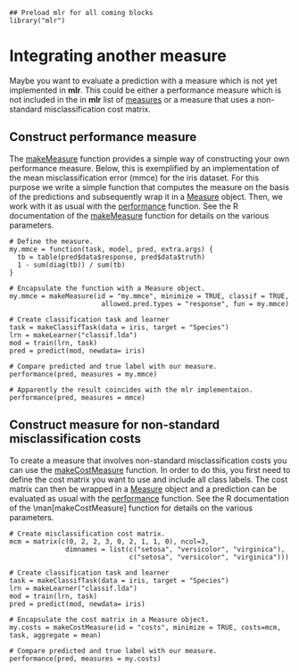 ```{splus echo=FALSE}
## Preload mlr for all coming blocks
library("mlr")
``` 

Integrating another measure
===========================

Maybe you want to evaluate a prediction with a measure which is not yet implemented 
in **mlr**. This could be either a performance measure which is not included in the in **mlr**
list of [measures](http://berndbischl.github.io/mlr/man/measures.html) or a measure that uses a non-standard misclassification cost matrix.


Construct performance measure
-----------------------------

The [makeMeasure](http://berndbischl.github.io/mlr/man/makeMeasure.html) function provides a simple way of constructing your own performance 
measure. Below, this is exemplified by an implementation of the mean 
misclassification error (mmce) for the iris dataset. For this purpose we write a simple 
function that computes the measure on the basis of the predictions and subsequently wrap it 
in a [Measure](http://berndbischl.github.io/mlr/man/Measure.html) object. Then, we work with it as usual with the
[performance](http://berndbischl.github.io/mlr/man/performance.html) function.
See the R documentation of the [makeMeasure](http://berndbischl.github.io/mlr/man/makeMeasure.html) function for details on the
various parameters.

```{splus}
# Define the measure.
my.mmce = function(task, model, pred, extra.args) {
  tb = table(pred$data$response, pred$data$truth)
  1 - sum(diag(tb)) / sum(tb)
}

# Encapsulate the function with a Measure object.
my.mmce = makeMeasure(id = "my.mmce", minimize = TRUE, classif = TRUE, 
                       allowed.pred.types = "response", fun = my.mmce)

# Create classification task and learner
task = makeClassifTask(data = iris, target = "Species")
lrn = makeLearner("classif.lda")
mod = train(lrn, task)
pred = predict(mod, newdata= iris)

# Compare predicted and true label with our measure.
performance(pred, measures = my.mmce)

# Apparently the result coincides with the mlr implementaion.
performance(pred, measures = mmce)
```


Construct measure for non-standard misclassification costs
----------------------------------------------------------

To create a measure that involves non-standard misclassification costs you can use
the [makeCostMeasure](http://berndbischl.github.io/mlr/man/makeCostMeasure.html) function. In order to do this, you first need to define the cost
matrix you want to use and include all class labels. The cost matrix can then be 
wrapped in a [Measure](http://berndbischl.github.io/mlr/man/Measure.html) object and a prediction can be evaluated as usual with the
[performance](http://berndbischl.github.io/mlr/man/performance.html) function. See the R documentation of the \man[makeCostMeasure] function for 
details on the various parameters.

```{splus}
# Create misclassification cost matrix.
mcm = matrix(c(0, 2, 2, 3, 0, 2, 1, 1, 0), ncol=3, 
              dimnames = list(c("setosa", "versicolor", "virginica"),
                              c("setosa", "versicolor", "virginica")))
          
# Create classification task and learner
task = makeClassifTask(data = iris, target = "Species")
lrn = makeLearner("classif.lda")
mod = train(lrn, task)
pred = predict(mod, newdata= iris)
          
# Encapsulate the cost matrix in a Measure object.                             
my.costs = makeCostMeasure(id = "costs", minimize = TRUE, costs=mcm, task, aggregate = mean)

# Compare predicted and true label with our measure.
performance(pred, measures = my.costs)
```


